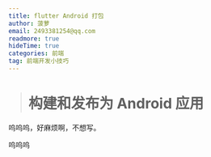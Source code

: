 ```yaml
---
title: flutter Android 打包
author: 菠萝
email: 2493381254@qq.com
readmore: true
hideTime: true
categories: 前端
tag: 前端开发小技巧
---
```




> # 构建和发布为 Android 应用

呜呜呜，好麻烦啊，不想写。

<!-- more -->

呜呜呜
